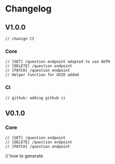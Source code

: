 # Changelog

## V1.0.0

```
// chanign CI
```
### Core
```
// [GET] /question endpoint adapted to use AUTH
// [DELETE] /question endpoint
// [PATCH] /question endpoint
// Helper function for UUID added

```
### CI
```
// github: adding github ci
```
## V0.1.0

### Core
```
// [GET] /question endpoint
// [DELETE] /question endpoint
// [PATCH] /question endpoint

```
// how to generate

